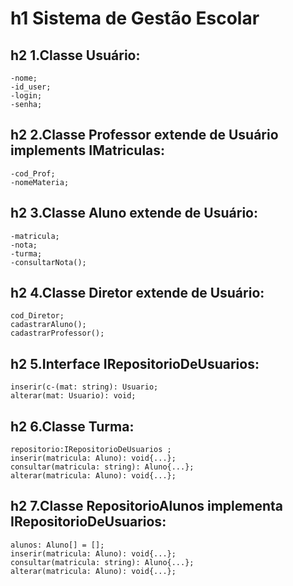 # h1 **Sistema de Gestão Escolar**


## h2 1.Classe Usuário:
    -nome;
    -id_user;
    -login;
    -senha;

## h2 2.Classe Professor extende de Usuário implements IMatriculas:
    -cod_Prof;
    -nomeMateria;


## h2 3.Classe Aluno extende de Usuário:
    -matricula;
    -nota;
    -turma;
    -consultarNota();

## h2 4.Classe Diretor extende de Usuário:
    cod_Diretor;
    cadastrarAluno();
    cadastrarProfessor();

## h2 5.Interface IRepositorioDeUsuarios:
    inserir(c-(mat: string): Usuario;
    alterar(mat: Usuario): void;
    
## h2 6.Classe Turma:
    repositorio:IRepositorioDeUsuarios ;
    inserir(matricula: Aluno): void{...};
    consultar(matricula: string): Aluno{...};
    alterar(matricula: Aluno): void{...}; 

## h2 7.Classe RepositorioAlunos implementa IRepositorioDeUsuarios:
    alunos: Aluno[] = [];
    inserir(matricula: Aluno): void{...};
    consultar(matricula: string): Aluno{...};
    alterar(matricula: Aluno): void{...};
    